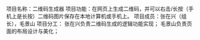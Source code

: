 项目名称：二维码生成器
项目功能：在网页上生成二维码，并可以右击/长按（手机上是长按）二维码图片保存在本地计算机或手机上。
项目成员：张在兴（组长），毛景山
项目分工：
	张在兴负责二维码生成的逻辑功能实现；
	毛景山负责页面的布局设计与美化；